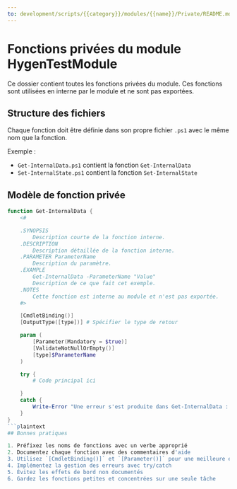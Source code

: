 ```yaml
---
to: development/scripts/{{category}}/modules/{{name}}/Private/README.md
---
```

# Fonctions privées du module HygenTestModule

Ce dossier contient toutes les fonctions privées du module. Ces fonctions sont utilisées en interne par le module et ne sont pas exportées.

## Structure des fichiers

Chaque fonction doit être définie dans son propre fichier `.ps1` avec le même nom que la fonction.

Exemple :
- `Get-InternalData.ps1` contient la fonction `Get-InternalData`
- `Set-InternalState.ps1` contient la fonction `Set-InternalState`

## Modèle de fonction privée

```powershell
function Get-InternalData {
    <#

    .SYNOPSIS
        Description courte de la fonction interne.
    .DESCRIPTION
        Description détaillée de la fonction interne.
    .PARAMETER ParameterName
        Description du paramètre.
    .EXAMPLE
        Get-InternalData -ParameterName "Value"
        Description de ce que fait cet exemple.
    .NOTES
        Cette fonction est interne au module et n'est pas exportée.
    #>

    [CmdletBinding()]
    [OutputType([type])] # Spécifier le type de retour

    param (
        [Parameter(Mandatory = $true)]
        [ValidateNotNullOrEmpty()]
        [type]$ParameterName
    )

    try {
        # Code principal ici

    }
    catch {
        Write-Error "Une erreur s'est produite dans Get-InternalData : $_"
    }
}
```plaintext
## Bonnes pratiques

1. Préfixez les noms de fonctions avec un verbe approprié
2. Documentez chaque fonction avec des commentaires d'aide
3. Utilisez `[CmdletBinding()]` et `[Parameter()]` pour une meilleure expérience de développement
4. Implémentez la gestion des erreurs avec try/catch
5. Évitez les effets de bord non documentés
6. Gardez les fonctions petites et concentrées sur une seule tâche

